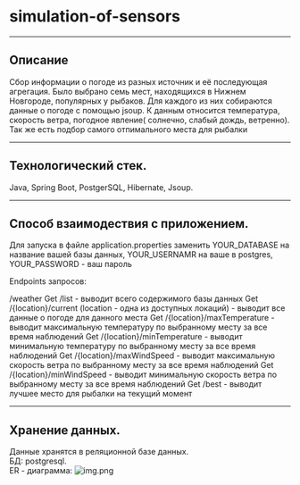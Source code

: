 # simulation-of-sensors
____
## Описание
Сбор информации о погоде из разных источник и её последующая агрегация. Было выбрано семь мест, находящихся в Нижнем Новгороде, популярных у рыбаков. Для каждого из них собираются данные о погоде с помощью jsoup. К данным относится температура, скорость ветра, погодное явление( солнечно, слабый дождь, ветренно). Так же есть подбор самого отпимального места для рыбалки
____
## Технологический стек.
Java, Spring Boot, PostgerSQL, Hibernate, Jsoup.
____
## Способ взаимодествия с приложением. 
Для запуска в файле application.properties заменить YOUR_DATABASE на название вашей базы данных, YOUR_USERNAMR на ваше в postgres, YOUR_PASSWORD - ваш пароль

Endpoints запросов:

/weather
Get /list - выводит всего содержимого базы данных
Get /{location}/current (location - одна из доступных локаций) - выводит все данные о погоде для данного места
Get /{location}/maxTemperature - выводит максимальную температуру по выбранному месту за все время наблюдений
Get /{location}/minTemperature - выводит минимальную температуру по выбранному месту за все время наблюдений
Get /{location}/maxWindSpeed - выводит максимальную скорость ветра по выбранному месту за все время наблюдений
Get /{location}/minWindSpeed - выводит минимальную скорость ветра по выбранному месту за все время наблюдений
Get /best - выводит лучшее место для рыбалки на текущий момент 
____
## Хранение данных.
Данные хранятся в реляционной базе данных.  
БД: postgresql.  
ER - диаграмма:
![img.png]()
